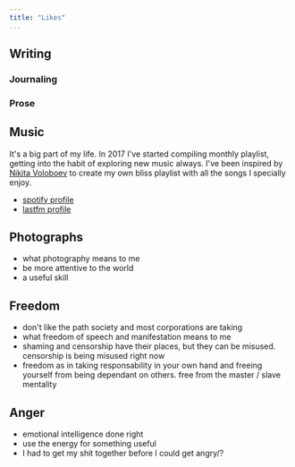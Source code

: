 ```yaml
---
title: "Likes"
...
```


## Writing

### Journaling

### Prose

## Music

It's a big part of my life. In 2017 I've started compiling monthly playlist, getting into the habit of exploring new music always. I've been inspired by [Nikita Voloboev](#) to create my own bliss playlist with all the songs I specially enjoy.

- [spotify profile](https://open.spotify.com/user/wazzupmedia?si=rA3_fmbPSaWeMtaGy4SvOg)  
- [lastfm profile](https://www.last.fm/user/tzekid2010)  

## Photographs

- what photography means to me  
- be more attentive to the world  
- a useful skill  

## Freedom

- don't like the path society and most corporations are taking  
- what freedom of speech and manifestation means to me  
- shaming and censorship have their places, but they can be misused. censorship is being misused right now  
- freedom as in taking responsability in your own hand and freeing yourself from being dependant on others. free from the master / slave mentality  

## Anger

- emotional intelligence done right  
- use the energy for something useful  
- I had to get my shit together before I could get angry/?  
